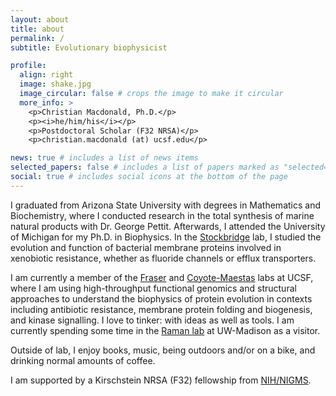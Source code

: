 ```yaml
---
layout: about
title: about
permalink: /
subtitle: Evolutionary biophysicist

profile:
  align: right
  image: shake.jpg
  image_circular: false # crops the image to make it circular
  more_info: >
    <p>Christian Macdonald, Ph.D.</p>
    <p><i>he/him/his</i></p>
    <p>Postdoctoral Scholar (F32 NRSA)</p>
    <p>christian.macdonald (at) ucsf.edu</p>

news: true # includes a list of news items
selected_papers: false # includes a list of papers marked as "selected={true}"
social: true # includes social icons at the bottom of the page
---
```


I graduated from Arizona State University with degrees in Mathematics and Biochemistry, where I conducted research in the total synthesis of marine natural products with Dr. George Pettit. Afterwards, I attended the University of Michigan for my Ph.D. in Biophysics. In the [Stockbridge](https://lsa.umich.edu/mcdb/people/faculty/stockbr.html) lab, I studied the evolution and function of bacterial membrane proteins involved in xenobiotic resistance, whether as fluoride channels or efflux transporters.

I am currently a member of the [Fraser](https://fraserlab.com/) and [Coyote-Maestas](https://www.wcoyotelab.com/) labs at UCSF, where I am using high-throughput functional genomics and structural approaches to understand the biophysics of protein evolution in contexts including antibiotic resistance, membrane protein folding and biogenesis, and kinase signalling. I love to tinker: with ideas as well as tools. I am currently spending some time in the [Raman lab](https://www.ramanlaboratory.org/) at UW-Madison as a visitor.

Outside of lab, I enjoy books, music, being outdoors and/or on a bike, and drinking normal amounts of coffee.

I am supported by a Kirschstein NRSA (F32) fellowship from [NIH/NIGMS](https://www.nigms.nih.gov/).
